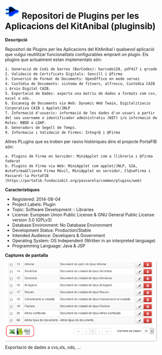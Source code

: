 

# ![Logo](https://github.com/GovernIB/maven/raw/binaris/pluginsib/projectinfo_Attachments/icon.jpg) Repositori de Plugins per les Aplicacions del KitAnibal  (pluginsib)

**Descripció**

Repositori de Plugins per les Aplicacions del KitAnibal i qualsevol aplicació que vulgui reutilitzar funcionalitats configurables emprant un plugin. Els plugins que actualment estan implementats són:

    1. Generació de Codi de barres (BarCodes): barcode128, pdf417 i qrcode
    2. Validació de Certificats Digitals: Sencill i @firma
    3. Conversió de Format de Documents: OpenOffice en mode servei
    4. Custòdia de Documents: sistema de fitxers, alfresco, Custòdia CAIB i Arxiu Digital CAIB.
    5. Exportació de Dades: exporta una matriu de dades a formats com csv, excel o ods.
    6. Escaneig de Documents via Web: Dynamic Web Twain, Digitalitzacio Corporativa CAIB i Applet/JNLP
    7. Informació d'usuaris: informació de les dades d'un usuari a partir del seu username o identificador administratiu (NIF) i/o informació de Roles: BBDD o LDAP.
    8. Generadors de Segell de Temps.
    9. Informacio i Validació de Firmes: Integr@ i @Firma

Altres PLugins que es troben per raons històriques dins el projecte PortaFIB són:

    a. Plugins de Firma en Servidor: MiniApplet com a llibreria i @firma federat
    b. Plugins de Firma via Web: MiniApplet com applet/JNLP, SIA, AutoFirma&Cliente Firma Móvil, MiniApplet en servidor, Cl@veFirma i Passarel·la PortaFIB (https://portafib.fundaciobit.org/passarela/common/plugins/web)


**Característiques**

* Registered: 2014-08-04
* Project Labels: Plugin 
* Topic: Software Development :: Libraries
* License:  European Union Public License &  GNU General Public License version 3.0 (GPLv3)
* Database Environment: No Database Environment
* Development Status: Production/Stable
* Intended Audience: Developers & Government
* Operating System: OS Independent (Written in an interpreted language)
* Programming Language: Java & JSP


**Captures de pantalla**

![Exportació de dades a cvs,xls, ods, ...](https://github.com/GovernIB/maven/raw/binaris/pluginsib/projectinfo_Attachments/screenshots/exportdata1.png)
<br/>Exportació de dades a cvs,xls, ods, ...
 



